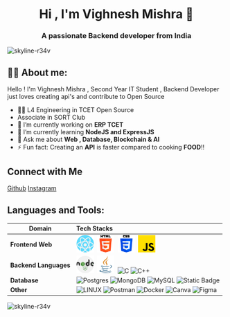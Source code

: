 <h1 align="center">Hi , I'm Vighnesh Mishra 👋</h1>
<h3 align="center">A passionate Backend developer from India</h3>

<p align="left"> <img src="https://komarev.com/ghpvc/?username=skyline-r34v&label=Profile%20views&color=0e75b6&style=flat" alt="skyline-r34v" /> </p>



##  🙋‍♂️ About me:

Hello ! I'm Vighnesh Mishra , Second Year IT Student , Backend Developer just loves creating api's and contribute to Open Source

- 🧑‍💻 L4 Engineering in TCET Open Source
- Associate in SORT Club
- 🔭 I’m currently working on **ERP TCET**
- 🌱 I’m currently learning **NodeJS and ExpressJS**
- 💬 Ask me about **Web , Database, Blockchain & AI**
- ⚡ Fun fact: Creating an **API** is faster compared to cooking **FOOD**!!


## Connect with Me 

<p align="left">

<a href="https://www.github.com/skyline-r34v" target="blank" rel="noreferrer">Github</a> 
<a href="https://www.instagram.com/vighnesh_m95" target="blank" rel="noreferrer">Instagram</a>
</p>

## Languages and Tools:

Domain | Tech Stacks
-------- | :-------
**Frontend Web** | <img src="./assets/skills/react.png" width="40px">&nbsp;&nbsp;<img src="./assets/skills/html-5.png" width="40px">&nbsp;&nbsp;<img src="./assets/skills/css-3.png" width="40px">&nbsp;&nbsp;<img src="./assets/skills/js.png" width="40px"> 
**Backend Languages** | <img src="./assets/skills/nodejs.png" width="40px">&nbsp;&nbsp;<img src="./assets/skills/java.png" width="40px">&nbsp;&nbsp;![C](https://img.shields.io/badge/c-%2300599C.svg?style=for-the-badge&logo=c&logoColor=white) ![C++](https://img.shields.io/badge/c++-%2300599C.svg?style=for-the-badge&logo=c%2B%2B&logoColor=white) 
**Database** |   ![Postgres](https://img.shields.io/badge/postgres-%23316192.svg?style=for-the-badge&logo=postgresql&logoColor=white)  ![MongoDB](https://img.shields.io/badge/MongoDB-%234ea94b.svg?style=for-the-badge&logo=mongodb&logoColor=white) ![MySQL](https://img.shields.io/badge/mysql-%2300f.svg?style=for-the-badge&logo=mysql&logoColor=white) ![Static Badge](https://img.shields.io/badge/-MS_SQL-v%20)
**Other** | ![LINUX](https://img.shields.io/badge/Linux-FCC624?style=for-the-badge&logo=linux&logoColor=black) ![Postman](https://img.shields.io/badge/Postman-FF6C37?style=for-the-badge&logo=postman&logoColor=white) ![Docker](https://img.shields.io/badge/docker-%230db7ed.svg?style=for-the-badge&logo=docker&logoColor=white) ![Canva](https://img.shields.io/badge/Canva-%2300C4CC.svg?style=for-the-badge&logo=Canva&logoColor=white) 	![Figma](https://img.shields.io/badge/figma-%23F24E1E.svg?style=for-the-badge&logo=figma&logoColor=white)



<p><img align="center" src="https://github-readme-stats.vercel.app/api/top-langs?username=skyline-r34v&show_icons=true&locale=en&layout=compact" alt="skyline-r34v" /></p>


